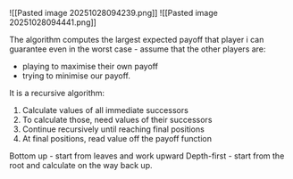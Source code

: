 ![[Pasted image 20251028094239.png]]
![[Pasted image 20251028094441.png]]

The algorithm computes the largest expected payoff that player i can guarantee even in the worst case - assume that the other players are:
- playing to maximise their own payoff 
- trying to minimise our payoff.

It is a recursive algorithm:
1. Calculate values of all immediate successors
2. To calculate those, need values of their successors
3. Continue recursively until reaching final positions
4. At final positions, read value off the payoff function

Bottom up - start from leaves and work upward
Depth-first - start from the root and calculate on the way back up.






